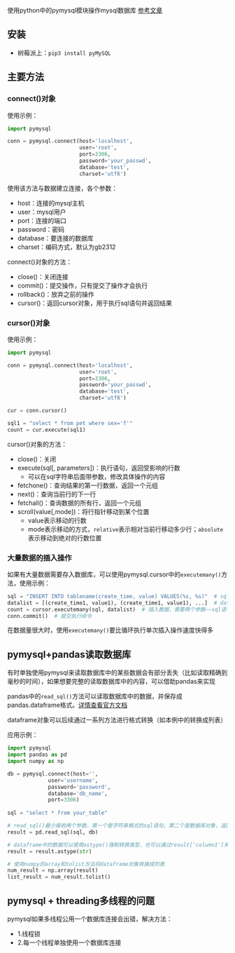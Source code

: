 使用python中的pymysql模块操作mysql数据库
[参考文章](https://mp.weixin.qq.com/s/OM8U4rTJBm17Ey0nNxPCZg)

## 安装

- 树莓派上：`pip3 install pyMySQL`

## 主要方法

### connect()对象

使用示例：
```python
import pymysql

conn = pymysql.connect(host='localhost', 
                       user='root', 
                       port=3306, 
                       password='your_passwd',
                       database='test',
                       charset='utf8')
```

使用该方法与数据建立连接，各个参数：
- host：连接的mysql主机
- user：mysql用户
- port：连接的端口
- password：密码
- database：要连接的数据库
- charset：编码方式，默认为gb2312

connect()对象的方法：
- close()：关闭连接
- commit()：提交操作，只有提交了操作才会执行
- rollback()：放弃之前的操作
- cursor()：返回cursor对象，用于执行sql语句并返回结果

### cursor()对象

使用示例：
```python
import pymysql

conn = pymysql.connect(host='localhost', 
                       user='root', 
                       port=3306, 
                       password='your_passwd',
                       database='test',
                       charset='utf8')

cur = conn.cursor()

sql1 = "select * from pet where sex='f'"
count = cur.execute(sql1)
```

cursor()对象的方法：
- close()：关闭
- execute(sql[, parameters])：执行语句，返回受影响的行数
  - 可以在sql字符串后面带参数，修改具体操作的内容
- fetchone()：查询结果的第一行数据，返回一个元组
- next()：查询当前行的下一行
- fetchall()：查询数据的所有行，返回一个元组
- scroll(value[,mode])：将行指针移动到某个位置
  - value表示移动的行数
  - mode表示移动的方式，`relative`表示相对当前行移动多少行；`absolute`表示移动到绝对的行数位置
  

### 大量数据的插入操作

如果有大量数据需要存入数据库，可以使用pymysql.cursor中的`executemany()`方法，使用示例：

```python
sql = "INSERT INTO tablename(create_time, value) VALUES(%s, %s)"  # sql语句中要为datalist留出位置
datalist = [(create_time1, value1), (create_time1, value1), ...]  # datalist是一个要插入到数据库中的数据元组的列表（或元组）
count = cursor.executemany(sql, datalist)  # 插入数据，需要两个参数——sql语句和对应的数据元组列表
conn.commit()  # 提交执行命令
```

在数据量很大时，使用`executemany()`要比循环执行单次插入操作速度快得多

## pymysql+pandas读取数据库

有时单独使用pymysql来读取数据库中的某些数据会有部分丢失（比如读取精确到毫秒的时间），如果想要完整的读取数据库中的内容，可以借助pandas来实现

pandas中的`read_sql()`方法可以读取数据库中的数据，并保存成pandas.dataframe格式。[详情查看官方文档](https://pandas.pydata.org/pandas-docs/stable/reference/api/pandas.read_sql.html)

dataframe对象可以后续通过一系列方法进行格式转换（如本例中的转换成列表）

应用示例：
```python
import pymysql
import pandas as pd
import numpy as np

db = pymysql.connect(host='',
		     user='username',
		     password='password',
		     database='db_name',
		     port=3306)
		     
sql = "select * from your_table"

# read_sql()最少接收两个参数，第一个是字符串格式的sql语句，第二个是数据库对象，返回结果是一个pandas.dataframe对象
result = pd.read_sql(sql, db)

# dataframe中的数据可以使用astype()强制转换类型，也可以通过result['column1']来为单个列的数据转换类型
result = result.astype(str)

# 使用numpy的array和tolist方法将dataframe对象转换成列表
num_result = np.array(result)
list_result = num_result.tolist()
```

## pymysql + threading多线程的问题

pymysql如果多线程公用一个数据库连接会出错，解决方法：

- 1.线程锁
- 2.每一个线程单独使用一个数据库连接
